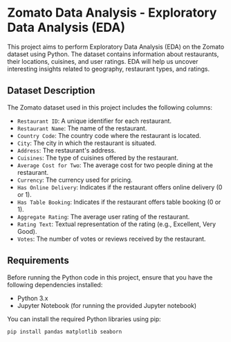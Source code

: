 # Zomato Data Analysis - Exploratory Data Analysis (EDA)

This project aims to perform Exploratory Data Analysis (EDA) on the Zomato dataset using Python. The dataset contains information about restaurants, their locations, cuisines, and user ratings. EDA will help us uncover interesting insights related to geography, restaurant types, and ratings.

## Dataset Description

The Zomato dataset used in this project includes the following columns:

- `Restaurant ID`: A unique identifier for each restaurant.
- `Restaurant Name`: The name of the restaurant.
- `Country Code`: The country code where the restaurant is located.
- `City`: The city in which the restaurant is situated.
- `Address`: The restaurant's address.
- `Cuisines`: The type of cuisines offered by the restaurant.
- `Average Cost for Two`: The average cost for two people dining at the restaurant.
- `Currency`: The currency used for pricing.
- `Has Online Delivery`: Indicates if the restaurant offers online delivery (0 or 1).
- `Has Table Booking`: Indicates if the restaurant offers table booking (0 or 1).
- `Aggregate Rating`: The average user rating of the restaurant.
- `Rating Text`: Textual representation of the rating (e.g., Excellent, Very Good).
- `Votes`: The number of votes or reviews received by the restaurant.

## Requirements

Before running the Python code in this project, ensure that you have the following dependencies installed:

- Python 3.x
- Jupyter Notebook (for running the provided Jupyter notebook)

You can install the required Python libraries using pip:

```bash
pip install pandas matplotlib seaborn
